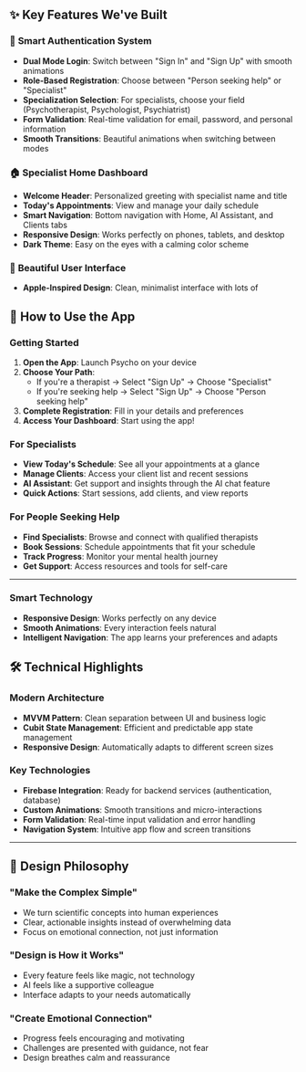 
## ✨ Key Features We've Built

### 🔐 **Smart Authentication System**
- **Dual Mode Login**: Switch between "Sign In" and "Sign Up" with smooth animations
- **Role-Based Registration**: Choose between "Person seeking help" or "Specialist"
- **Specialization Selection**: For specialists, choose your field (Psychotherapist, Psychologist, Psychiatrist)
- **Form Validation**: Real-time validation for email, password, and personal information
- **Smooth Transitions**: Beautiful animations when switching between modes

### 🏠 **Specialist Home Dashboard**
- **Welcome Header**: Personalized greeting with specialist name and title
- **Today's Appointments**: View and manage your daily schedule
- **Smart Navigation**: Bottom navigation with Home, AI Assistant, and Clients tabs
- **Responsive Design**: Works perfectly on phones, tablets, and desktop
- **Dark Theme**: Easy on the eyes with a calming color scheme

### 🎨 **Beautiful User Interface**
- **Apple-Inspired Design**: Clean, minimalist interface with lots of 

## 🚀 How to Use the App

### **Getting Started**
1. **Open the App**: Launch Psycho on your device
2. **Choose Your Path**: 
   - If you're a therapist → Select "Sign Up" → Choose "Specialist"
   - If you're seeking help → Select "Sign Up" → Choose "Person seeking help"
3. **Complete Registration**: Fill in your details and preferences
4. **Access Your Dashboard**: Start using the app!

### **For Specialists**
- **View Today's Schedule**: See all your appointments at a glance
- **Manage Clients**: Access your client list and recent sessions
- **AI Assistant**: Get support and insights through the AI chat feature
- **Quick Actions**: Start sessions, add clients, and view reports

### **For People Seeking Help**
- **Find Specialists**: Browse and connect with qualified therapists
- **Book Sessions**: Schedule appointments that fit your schedule
- **Track Progress**: Monitor your mental health journey
- **Get Support**: Access resources and tools for self-care

---

### **Smart Technology**
- **Responsive Design**: Works perfectly on any device
- **Smooth Animations**: Every interaction feels natural
- **Intelligent Navigation**: The app learns your preferences and adapts

## 🛠️ Technical Highlights

### **Modern Architecture**
- **MVVM Pattern**: Clean separation between UI and business logic
- **Cubit State Management**: Efficient and predictable app state management
- **Responsive Design**: Automatically adapts to different screen sizes

### **Key Technologies**
- **Firebase Integration**: Ready for backend services (authentication, database)
- **Custom Animations**: Smooth transitions and micro-interactions
- **Form Validation**: Real-time input validation and error handling
- **Navigation System**: Intuitive app flow and screen transitions

---

## 🎨 Design Philosophy

### **"Make the Complex Simple"**
- We turn scientific concepts into human experiences
- Clear, actionable insights instead of overwhelming data
- Focus on emotional connection, not just information

### **"Design is How it Works"**
- Every feature feels like magic, not technology
- AI feels like a supportive colleague
- Interface adapts to your needs automatically

### **"Create Emotional Connection"**
- Progress feels encouraging and motivating
- Challenges are presented with guidance, not fear
- Design breathes calm and reassurance